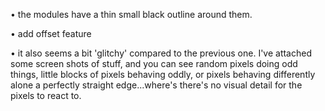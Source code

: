 • the modules have a thin small black outline around them.

• add offset feature

• it also seems a bit 'glitchy' compared to the previous one. I've attached some screen shots of stuff, and you can see random pixels doing odd things, little blocks of pixels behaving oddly, or pixels behaving differently alone a perfectly straight edge...where's there's no visual detail for the pixels to react to.
